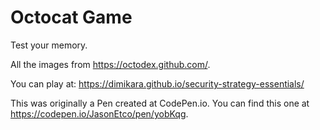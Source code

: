 # Octocat Game

Test your memory.

All the images from https://octodex.github.com/.

You can play at: https://dimikara.github.io/security-strategy-essentials/

This was originally a Pen created at CodePen.io. You can find this one at https://codepen.io/JasonEtco/pen/yobKqg.
